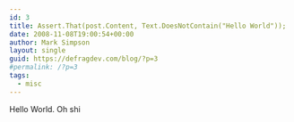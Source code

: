 ```yaml
---
id: 3
title: Assert.That(post.Content, Text.DoesNotContain("Hello World"));
date: 2008-11-08T19:00:54+00:00
author: Mark Simpson
layout: single
guid: https://defragdev.com/blog/?p=3
#permalink: /?p=3
tags:
  - misc
---
```

Hello World. Oh shi